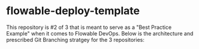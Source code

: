 # flowable-deploy-template

This repository is #2 of 3 that is meant to serve as a "Best Practice Example" when it comes to Flowable DevOps. Below is the architecture and prescribed Git Branching stratgey for the 3 repositories:
